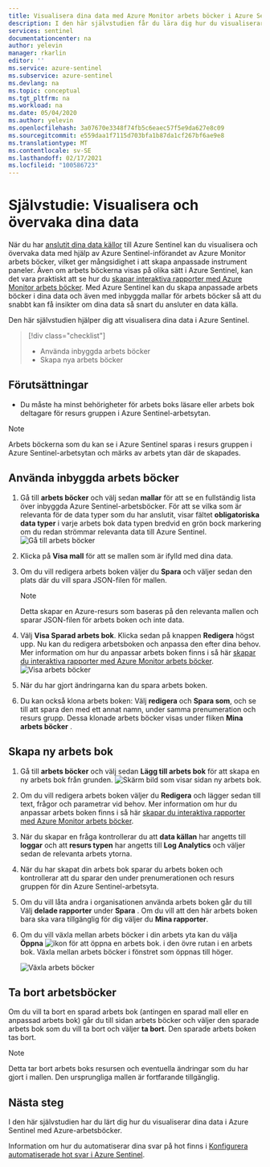 ```yaml
---
title: Visualisera dina data med Azure Monitor arbets böcker i Azure Sentinel | Microsoft Docs
description: I den här självstudien får du lära dig hur du visualiserar dina data med hjälp av arbets böcker i Azure Sentinel.
services: sentinel
documentationcenter: na
author: yelevin
manager: rkarlin
editor: ''
ms.service: azure-sentinel
ms.subservice: azure-sentinel
ms.devlang: na
ms.topic: conceptual
ms.tgt_pltfrm: na
ms.workload: na
ms.date: 05/04/2020
ms.author: yelevin
ms.openlocfilehash: 3a07670e3348f74fb5c6eaec57f5e9da627e8c09
ms.sourcegitcommit: e559daa1f7115d703bfa1b87da1cf267bf6ae9e8
ms.translationtype: MT
ms.contentlocale: sv-SE
ms.lasthandoff: 02/17/2021
ms.locfileid: "100586723"
---
```

# <a name="tutorial-visualize-and-monitor-your-data"></a>Självstudie: Visualisera och övervaka dina data



När du har [anslutit dina data källor](quickstart-onboard.md) till Azure Sentinel kan du visualisera och övervaka data med hjälp av Azure Sentinel-införandet av Azure Monitor arbets böcker, vilket ger mångsidighet i att skapa anpassade instrument paneler. Även om arbets böckerna visas på olika sätt i Azure Sentinel, kan det vara praktiskt att se hur du [skapar interaktiva rapporter med Azure Monitor arbets böcker](../azure-monitor/visualize/workbooks-overview.md). Med Azure Sentinel kan du skapa anpassade arbets böcker i dina data och även med inbyggda mallar för arbets böcker så att du snabbt kan få insikter om dina data så snart du ansluter en data källa.


Den här självstudien hjälper dig att visualisera dina data i Azure Sentinel.
> [!div class="checklist"]
> * Använda inbyggda arbets böcker
> * Skapa nya arbets böcker

## <a name="prerequisites"></a>Förutsättningar

- Du måste ha minst behörigheter för arbets boks läsare eller arbets bok deltagare för resurs gruppen i Azure Sentinel-arbetsytan.

> [!NOTE]
> Arbets böckerna som du kan se i Azure Sentinel sparas i resurs gruppen i Azure Sentinel-arbetsytan och märks av arbets ytan där de skapades.

## <a name="use-built-in-workbooks"></a>Använda inbyggda arbets böcker

1. Gå till **arbets böcker** och välj sedan **mallar** för att se en fullständig lista över inbyggda Azure Sentinel-arbetsböcker. För att se vilka som är relevanta för de data typer som du har anslutit, visar fältet **obligatoriska data typer** i varje arbets bok data typen bredvid en grön bock markering om du redan strömmar relevanta data till Azure Sentinel.
  ![Gå till arbets böcker](./media/tutorial-monitor-data/access-workbooks.png)
1. Klicka på **Visa mall** för att se mallen som är ifylld med dina data.
  
1. Om du vill redigera arbets boken väljer du **Spara** och väljer sedan den plats där du vill spara JSON-filen för mallen. 

   > [!NOTE]
   > Detta skapar en Azure-resurs som baseras på den relevanta mallen och sparar JSON-filen för arbets boken och inte data.


1. Välj **Visa Sparad arbets bok**. Klicka sedan på knappen **Redigera** högst upp. Nu kan du redigera arbetsboken och anpassa den efter dina behov. Mer information om hur du anpassar arbets boken finns i så här [skapar du interaktiva rapporter med Azure Monitor arbets böcker](../azure-monitor/visualize/workbooks-overview.md).
![Visa arbets böcker](./media/tutorial-monitor-data/workbook-graph.png)
1. När du har gjort ändringarna kan du spara arbets boken. 

1. Du kan också klona arbets boken: Välj **redigera** och **Spara som**, och se till att spara den med ett annat namn, under samma prenumeration och resurs grupp. Dessa klonade arbets böcker visas under fliken **Mina arbets böcker** .


## <a name="create-new-workbook"></a>Skapa ny arbets bok

1. Gå till **arbets böcker** och välj sedan **Lägg till arbets bok** för att skapa en ny arbets bok från grunden.
  ![Skärm bild som visar sidan ny arbets bok.](./media/tutorial-monitor-data/create-workbook.png)

1. Om du vill redigera arbets boken väljer du **Redigera** och lägger sedan till text, frågor och parametrar vid behov. Mer information om hur du anpassar arbets boken finns i så här [skapar du interaktiva rapporter med Azure Monitor arbets böcker](../azure-monitor/visualize/workbooks-overview.md). 

1. När du skapar en fråga kontrollerar du att **data källan** har angetts till **loggar** och att **resurs typen** har angetts till **Log Analytics** och väljer sedan de relevanta arbets ytorna. 

1. När du har skapat din arbets bok sparar du arbets boken och kontrollerar att du sparar den under prenumerationen och resurs gruppen för din Azure Sentinel-arbetsyta.

1. Om du vill låta andra i organisationen använda arbets boken går du till Välj **delade rapporter** under **Spara** . Om du vill att den här arbets boken bara ska vara tillgänglig för dig väljer du **Mina rapporter**.

1. Om du vill växla mellan arbets böcker i din arbets yta kan du välja **Öppna** ![ ikon för att öppna en arbets bok. ](./media/tutorial-monitor-data/switch.png) i den övre rutan i en arbets bok. Växla mellan arbets böcker i fönstret som öppnas till höger.

   ![Växla arbets böcker](./media/tutorial-monitor-data/switch-workbooks.png)


## <a name="how-to-delete-workbooks"></a>Ta bort arbetsböcker

Om du vill ta bort en sparad arbets bok (antingen en sparad mall eller en anpassad arbets bok) går du till sidan arbets böcker och väljer den sparade arbets bok som du vill ta bort och väljer **ta bort**. Den sparade arbets boken tas bort.

> [!NOTE]
> Detta tar bort arbets boks resursen och eventuella ändringar som du har gjort i mallen. Den ursprungliga mallen är fortfarande tillgänglig.

## <a name="next-steps"></a>Nästa steg

I den här självstudien har du lärt dig hur du visualiserar dina data i Azure Sentinel med Azure-arbetsböcker.

Information om hur du automatiserar dina svar på hot finns i [Konfigurera automatiserade hot svar i Azure Sentinel](tutorial-respond-threats-playbook.md).
